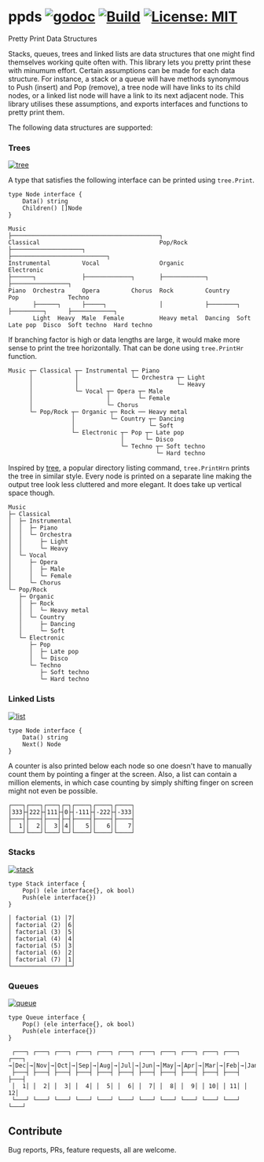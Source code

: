 # ppds [![godoc](https://godoc.org/github.com/shivammg/ppds?status.svg)](https://godoc.org/github.com/shivamMg/ppds) [![Build](https://travis-ci.com/shivamMg/ppds.svg?branch=master)](https://travis-ci.com/shivamMg/ppds) [![License: MIT](https://img.shields.io/badge/License-MIT-yellow.svg)](https://opensource.org/licenses/MIT)

Pretty Print Data Structures

Stacks, queues, trees and linked lists are data structures that one might find themselves working quite often with. This library lets you pretty print these with minumum effort. Certain assumptions can be made for each data structure. For instance, a stack or a queue will have methods synonymous to Push (insert) and Pop (remove), a tree node will have links to its child nodes, or a linked list node will have a link to its next adjacent node. This library utilises these assumptions, and exports interfaces and functions to pretty print them.

The following data structures are supported:

### Trees
[![tree](https://godoc.org/github.com/shivammg/ppds?status.svg)](https://godoc.org/github.com/shivamMg/ppds/tree)

A type that satisfies the following interface can be printed using `tree.Print`.

```
type Node interface {
	Data() string
	Children() []Node
}
```

```
Music
├──────────────────────────────────────────┐
Classical                                  Pop/Rock
├────────────────────┐                     ├───────────────────────────┐
Instrumental         Vocal                 Organic                     Electronic
├──────┐             ├─────────────┐       ├────────────┐              ├────────────────┐
Piano  Orchestra     Opera         Chorus  Rock         Country        Pop              Techno
       ├──────┐      ├─────┐               │            ├────────┐     ├─────────┐      ├────────────┐
       Light  Heavy  Male  Female          Heavy metal  Dancing  Soft  Late pop  Disco  Soft techno  Hard techno
```

If branching factor is high or data lengths are large, it would make more sense to print the tree horizontally. That can be done using `tree.PrintHr` function.

```
Music ┬─ Classical ┬─ Instrumental ┬─ Piano
      │            │               └─ Orchestra ┬─ Light
      │            │                            └─ Heavy
      │            └─ Vocal ┬─ Opera ┬─ Male
      │                     │        └─ Female
      │                     └─ Chorus
      └─ Pop/Rock ┬─ Organic ┬─ Rock ── Heavy metal
                  │          └─ Country ┬─ Dancing
                  │                     └─ Soft
                  └─ Electronic ┬─ Pop ┬─ Late pop
                                │      └─ Disco
                                └─ Techno ┬─ Soft techno
                                          └─ Hard techno
```

Inspired by [tree](http://mama.indstate.edu/users/ice/tree/), a popular directory listing command, `tree.PrintHrn` prints the tree in similar style. Every node is printed on a separate line making the output tree look less cluttered and more elegant. It does take up vertical space though.

```
Music
├─ Classical
│  ├─ Instrumental
│  │  ├─ Piano
│  │  └─ Orchestra
│  │     ├─ Light
│  │     └─ Heavy
│  └─ Vocal
│     ├─ Opera
│     │  ├─ Male
│     │  └─ Female
│     └─ Chorus
└─ Pop/Rock
   ├─ Organic
   │  ├─ Rock
   │  │  └─ Heavy metal
   │  └─ Country
   │     ├─ Dancing
   │     └─ Soft
   └─ Electronic
      ├─ Pop
      │  ├─ Late pop
      │  └─ Disco
      └─ Techno
         ├─ Soft techno
         └─ Hard techno
```

### Linked Lists
[![list](https://godoc.org/github.com/shivammg/ppds?status.svg)](https://godoc.org/github.com/shivamMg/ppds/list)

```
type Node interface {
	Data() string
	Next() Node
}
```

A counter is also printed below each node so one doesn't have to manually count them by pointing a finger at the screen. Also, a list can contain a million elements, in which case counting by simply shifting finger on screen might not even be possible.

```
┌───┐┌───┐┌───┐┌─┐┌────┐┌────┐┌────┐
│333├┤222├┤111├┤0├┤-111├┤-222├┤-333│
├───┤├───┤├───┤├─┤├────┤├────┤├────┤
│  1││  2││  3││4││   5││   6││   7│
└───┘└───┘└───┘└─┘└────┘└────┘└────┘
```

### Stacks
[![stack](https://godoc.org/github.com/shivammg/ppds?status.svg)](https://godoc.org/github.com/shivamMg/ppds/stack)

```
type Stack interface {
	Pop() (ele interface{}, ok bool)
	Push(ele interface{})
}
```

```
│ factorial (1) │7│
│ factorial (2) │6│
│ factorial (3) │5│
│ factorial (4) │4│
│ factorial (5) │3│
│ factorial (6) │2│
│ factorial (7) │1│
└───────────────┴─┘
```

### Queues
[![queue](https://godoc.org/github.com/shivammg/ppds?status.svg)](https://godoc.org/github.com/shivamMg/ppds/queue)

```
type Queue interface {
	Pop() (ele interface{}, ok bool)
	Push(ele interface{})
}
```

```
 ┌───┐ ┌───┐ ┌───┐ ┌───┐ ┌───┐ ┌───┐ ┌───┐ ┌───┐ ┌───┐ ┌───┐ ┌───┐ ┌───┐
→│Dec│→│Nov│→│Oct│→│Sep│→│Aug│→│Jul│→│Jun│→│May│→│Apr│→│Mar│→│Feb│→│Jan│→
 ├───┤ ├───┤ ├───┤ ├───┤ ├───┤ ├───┤ ├───┤ ├───┤ ├───┤ ├───┤ ├───┤ ├───┤
 │  1│ │  2│ │  3│ │  4│ │  5│ │  6│ │  7│ │  8│ │  9│ │ 10│ │ 11│ │ 12│
 └───┘ └───┘ └───┘ └───┘ └───┘ └───┘ └───┘ └───┘ └───┘ └───┘ └───┘ └───┘
```

## Contribute

Bug reports, PRs, feature requests, all are welcome.


